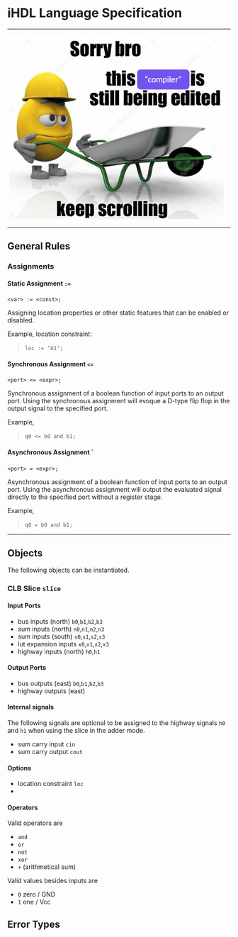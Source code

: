 # iHDL Language Specification

---



![../doc/img/memes/sorry-bro-compiler.png](../doc/img/memes/sorry-bro-compiler.png)



---

## General Rules

### Assignments

#### Static Assignment `:=`

`<var> := <const>;`

Assigning location properties or other static features that can be enabled or disabled.

Example, location constraint:
> `loc := "A1";`

#### Synchronous Assignment `<=`

`<port> <= <expr>;`

Synchronous assignment of a boolean function of input ports to an output port.
Using the synchronous assignment will evoque a D-type flip flop in the output signal to the specified port.

Example,
> `q0 <= b0 and b1;`

#### Asynchronous Assignment `

`<port> = <expr>;`

Asynchronous assignment of a boolean function of input ports to an output port.
Using the asynchronous assignment will output the evaluated signal directly to the specified port without a register stage.

Example,
> `q0 = b0 and b1;`

---

## Objects

The following objects can be instantiated.

### CLB Slice `slice`

#### Input Ports

- bus inputs (north) `b0`,`b1`,`b2`,`b3`
- sum inputs (north) `n0`,`n1`,`n2`,`n3`
- sum inputs (south) `s0`,`s1`,`s2`,`s3`
- lut expansion inputs `x0`,`x1`,`x2`,`x3`
- highway inputs (north) `h0`,`h1`

#### Output Ports

- bus outputs (east) `b0`,`b1`,`b2`,`b3`
- highway outputs (east) 

#### Internal signals

The following signals are optional to be assigned to the highway signals `h0` and `h1` when using the slice in the adder mode.

- sum carry input `cin`
- sum carry output `cout`

#### Options

- location constraint `loc`
- 

#### Operators

Valid operators are
- `and`
- `or`
- `not`
- `xor`
- `+` (arithmetical sum)

Valid values besides inputs are 
- `0` zero / GND
- `1` one / Vcc


## Error Types








